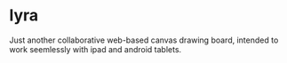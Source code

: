 # lyra
Just another collaborative web-based canvas drawing board, intended to work seemlessly with ipad and android tablets.
